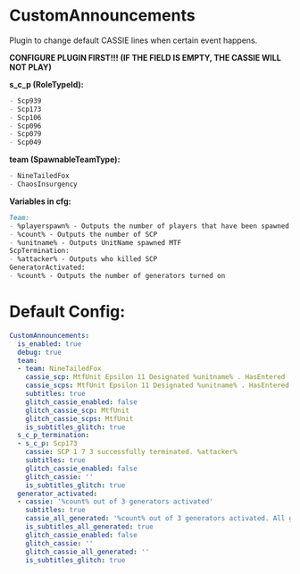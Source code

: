 # CustomAnnouncements
Plugin to change default CASSIE lines when certain event happens. 

**CONFIGURE PLUGIN FIRST!!! (IF THE FIELD IS EMPTY, THE CASSIE WILL NOT PLAY)**

**s_c_p (RoleTypeId):**

```md
- Scp939
- Scp173
- Scp106
- Scp096
- Scp079
- Scp049
```

**team (SpawnableTeamType):**

```md
- NineTailedFox
- ChaosInsurgency
```

**Variables in cfg:**
```md
Team:
- %playerspawn% - Outputs the number of players that have been spawned
- %count% - Outputs the number of SCP
- %unitname% - Outputs UnitName spawned MTF
ScpTermination:
- %attacker% - Outputs who killed SCP
GeneratorActivated:
- %count% - Outputs the number of generators turned on
```

# Default Config:
```yml
CustomAnnouncements:
  is_enabled: true
  debug: true
  team:
  - team: NineTailedFox
    cassie_scp: MtfUnit Epsilon 11 Designated %unitname% . HasEntered . AllRemaining . AwaitingRecontainment %count% ScpSubject
    cassie_scps: MtfUnit Epsilon 11 Designated %unitname% . HasEntered . AllRemaining . AwaitingRecontainment %count% ScpSubjects
    subtitles: true
    glitch_cassie_enabled: false
    glitch_cassie_scp: MtfUnit
    glitch_cassie_scps: MtfUnit
    is_subtitles_glitch: true
  s_c_p_termination:
  - s_c_p: Scp173
    cassie: SCP 1 7 3 successfully terminated. %attacker%
    subtitles: true
    glitch_cassie_enabled: false
    glitch_cassie: ''
    is_subtitles_glitch: true
  generator_activated:
  - cassie: '%count% out of 3 generators activated'
    subtitles: true
    cassie_all_generated: '%count% out of 3 generators activated. All generators have been successfully engaged'
    is_subtitles_all_generated: true
    glitch_cassie_enabled: false
    glitch_cassie: ''
    glitch_cassie_all_generated: ''
    is_subtitles_glitch: true
```
